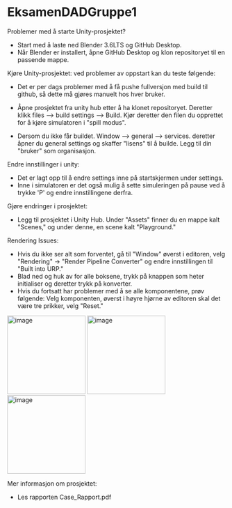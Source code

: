 # EksamenDADGruppe1

Problemer med å starte Unity-prosjektet?

  - Start med å laste ned Blender 3.6LTS og GitHub Desktop.
  - Når Blender er installert, åpne GitHub Desktop og klon repositoryet til en passende mappe.

Kjøre Unity-prosjektet: ved problemer av oppstart kan du teste følgende:
  - Det er per dags problemer med å få pushe fullversjon med build til github, så dette må gjøres manuelt hos hver bruker. 

  - Åpne prosjektet fra unity hub etter å ha klonet repositoryet. Deretter klikk files --> build settings --> Build. Kjør deretter den filen du opprettet for å kjøre simulatoren i "spill modus".
  - Dersom du ikke får buildet. Window --> general --> services. deretter åpner du general settings og skaffer "lisens" til å builde. Legg til din "bruker" som organisasjon.

Endre innstillinger i unity:

  - Det er lagt opp til å endre settings inne på startskjermen under settings.
  - Inne i simulatoren er det også mulig å sette simuleringen på pause ved å trykke 'P' og endre innstillingene derfra.

Gjøre endringer i prosjektet:

  - Legg til prosjektet i Unity Hub. Under "Assets" finner du en mappe kalt "Scenes," og under denne, en scene kalt "Playground."

Rendering Issues:

  - Hvis du ikke ser alt som forventet, gå til "Window" øverst i editoren, velg "Rendering" -> "Render Pipeline Converter" og endre innstillingen til "Built into URP."
  - Blad ned og huk av for alle boksene, trykk på knappen som heter initialiser og deretter trykk på konverter.
  - Hvis du fortsatt har problemer med å se alle komponentene, prøv følgende: Velg komponenten, øverst i høyre hjørne av editoren skal det være tre prikker, velg "Reset."
<img height="180" alt="image" src="https://github.com/Fredrikyoo/EksamenDADGruppe1/assets/97510718/c82b6a38-6c77-48dd-8c0a-686c89794630">
<img height="180" alt="image" src="https://github.com/Fredrikyoo/EksamenDADGruppe1/assets/97510718/5ae0d4d0-1711-49e9-9b16-35195fb51f59">
<img height="180" alt="image" src="https://github.com/Fredrikyoo/EksamenDADGruppe1/assets/97510718/7fc1f12a-f34b-4a66-94ed-6b1f7a47fd5f">


Mer informasjon om prosjektet:
 -  Les rapporten Case_Rapport.pdf
